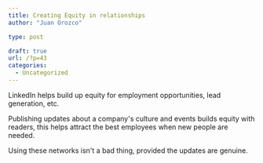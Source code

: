 ```yaml
---
title: Creating Equity in relationships
author: "Juan Orozco"

type: post

draft: true
url: /?p=43
categories:
  - Uncategorized
---
```


LinkedIn helps build up equity for employment opportunities, lead generation, etc.

Publishing updates about a company's culture and events builds equity with readers, this helps attract the best employees when new people are needed.

Using these networks isn't a bad thing, provided the updates are genuine.
